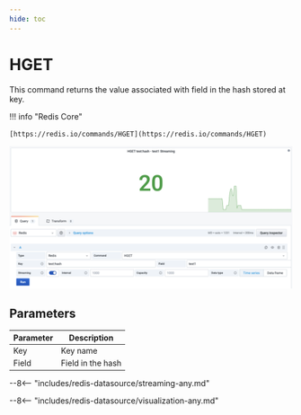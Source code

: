 ```yaml
---
hide: toc
---
```


# HGET

This command returns the value associated with field in the hash stored at key.

!!! info "Redis Core"

    [https://redis.io/commands/HGET](https://redis.io/commands/HGET)

![HGET](../../images/redis-datasource/commands/hget.png)

## Parameters

| Parameter | Description       |
| --------- | ----------------- |
| Key       | Key name          |
| Field     | Field in the hash |

--8<-- "includes/redis-datasource/streaming-any.md"

--8<-- "includes/redis-datasource/visualization-any.md"
